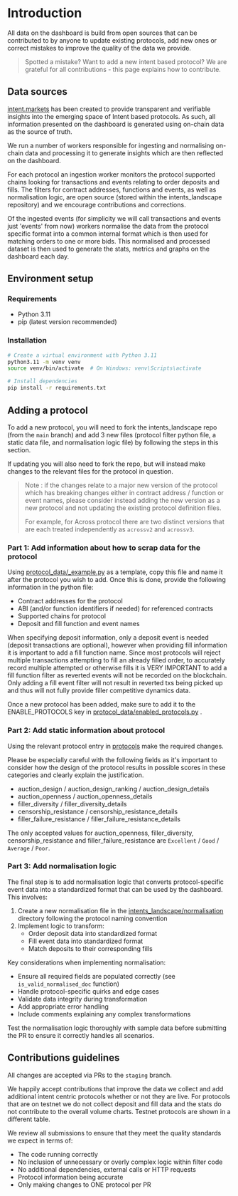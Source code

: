 # Introduction

All data on the dashboard is build from open sources that can be contributed to by anyone to update existing protocols, add new ones or correct mistakes to improve the quality of the data we provide.

> Spotted a mistake? Want to add a new intent based protocol? We are grateful for all contributions - this page explains how to contribute.

## Data sources

[intent.markets](https://intent.markets) has been created to provide transparent and verifiable insights into the emerging space of Intent based protocols. As such, all information presented on the dashboard is generated using on-chain data as the source of truth.

We run a number of workers responsible for ingesting and normalising on-chain data and processing it to generate insights which are then reflected on the dashboard.

For each protocol an ingestion worker monitors the protocol supported chains looking for transactions and events relating to order deposits and fills. The filters for contract addresses, functions and events, as well as normalisation logic, are open source (stored within the intents_landscape repository) and we encourage contributions and corrections.

Of the ingested events (for simplicity we will call transactions and events just 'events' from now) workers normalise the data from the protocol specific format into a common internal format which is then used for matching orders to one or more bids. This normalised and processed dataset is then used to generate the stats, metrics and graphs on the dashboard each day.

## Environment setup

### Requirements

- Python 3.11
- pip (latest version recommended)

### Installation

```bash
# Create a virtual environment with Python 3.11
python3.11 -m venv venv
source venv/bin/activate  # On Windows: venv\Scripts\activate

# Install dependencies
pip install -r requirements.txt
```

## Adding a protocol

To add a new protocol, you will need to fork the intents_landscape repo (from the `main` branch) and add 3 new files (protocol filter python file, a static data file, and normalisation logic file) by following the steps in this section.

If updating you will also need to fork the repo, but will instead make changes to the relevant files for the protocol in question.

> Note : if the changes relate to a major new version of the protocol which has breaking changes either in contract address / function or event names, please consider instead adding the new version as a new protocol and not updating the existing protocol definition files.
>
> For example, for Across protocol there are two distinct versions that are each treated independently as `acrossv2` and `acrossv3`.

### Part 1: Add information about how to scrap data for the protocol

Using [protocol_data/\_example.py](https://github.com/AneraLabs/intents_landscape/blob/main/protocol_data/_example.py) as a template, copy this file and name it after the protocol you wish to add. Once this is done, provide the following information in the python file:

- Contract addresses for the protocol
- ABI (and/or function identifiers if needed) for referenced contracts
- Supported chains for protocol
- Deposit and fill function and event names

When specifying deposit information, only a deposit event is needed (deposit transactions are optional), however when providing fill information it is important to add a fill function name. Since most protocols will reject multiple transactions attempting to fill an already filled order, to accurately record multiple attempted or otherwise fills it is VERY IMPORTANT to add a fill function filter as reverted events will not be recorded on the blockchain. Only adding a fill event filter will not result in reverted txs being picked up and thus will not fully provide filler competitive dynamics data.

Once a new protocol has been added, make sure to add it to the ENABLE_PROTOCOLS key in [protocol_data/enabled_protocols.py](https://github.com/AneraLabs/intents_landscape/blob/main/protocol_data/enabled_protocols.py) .

### Part 2: Add static information about protocol

Using the relevant protocol entry in [protocols](https://github.com/AneraLabs/intents_landscape/tree/main/protocols) make the required changes.

Please be especially careful with the following fields as it's important to consider how the design of the protocol results in possible scores in these categories and clearly explain the justification.

- auction_design / auction_design_ranking / auction_design_details
- auction_openness / auction_openness_details
- filler_diversity / filler_diversity_details
- censorship_resistance / censorship_resistance_details
- filler_failure_resistance / filler_failure_resistance_details

The only accepted values for auction_openness, filler_diversity, censorship_resistance and filler_failure_resistance are `Excellent` / `Good` / `Average` / `Poor`.

### Part 3: Add normalisation logic

The final step is to add normalisation logic that converts protocol-specific event data into a standardized format that can be used by the dashboard. This involves:

1. Create a new normalisation file in the [intents_landscape/normalisation](https://github.com/AneraLabs/intents_landscape/tree/main/normalisation) directory following the protocol naming convention
2. Implement logic to transform:
   - Order deposit data into standardized format
   - Fill event data into standardized format
   - Match deposits to their corresponding fills

Key considerations when implementing normalisation:

- Ensure all required fields are populated correctly (see `is_valid_normalised_doc` function)
- Handle protocol-specific quirks and edge cases
- Validate data integrity during transformation
- Add appropriate error handling
- Include comments explaining any complex transformations

Test the normalisation logic thoroughly with sample data before submitting the PR to ensure it correctly handles all scenarios.

## Contributions guidelines

All changes are accepted via PRs to the `staging` branch.

We happily accept contributions that improve the data we collect and add additional intent centric protocols whether or not they are live. For protocols that are on testnet we do not collect deposit and fill data and the stats do not contribute to the overall volume charts. Testnet protocols are shown in a different table.

We review all submissions to ensure that they meet the quality standards we expect in terms of:

- The code running correctly
- No inclusion of unnecessary or overly complex logic within filter code
- No additional dependencies, external calls or HTTP requests
- Protocol information being accurate
- Only making changes to ONE protocol per PR
